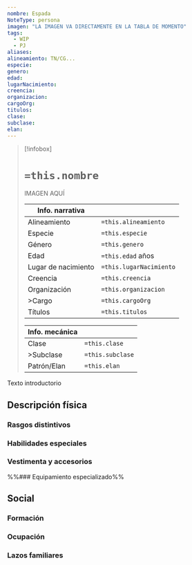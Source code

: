 ```yaml
---
nombre: Espada
NoteType: persona
imagen: "LA IMAGEN VA DIRECTAMENTE EN LA TABLA DE MOMENTO"
tags:
  - WIP
  - PJ
aliases: 
alineamiento: TN/CG...
especie: 
genero: 
edad: 
lugarNacimiento: 
creencia: 
organizacion: 
cargoOrg: 
titulos: 
clase: 
subclase: 
elan:
---
```


>[!infobox]
># **`=this.nombre`**
> IMAGEN AQUÍ
> 
> | Info. narrativa     ||
>| -------------- | -------------- |
>| Alineamiento  | `=this.alineamiento` |
>| Especie          | `=this.especie` |
>| Género           | `=this.genero` |
>| Edad               | `=this.edad` años |
>| Lugar de nacimiento | `=this.lugarNacimiento` |
>| Creencia         | `=this.creencia` |
>| Organización  | `=this.organizacion` |
>| >Cargo            | `=this.cargoOrg` |
>| Títulos             | `=this.titulos` |
>
> |Info. mecánica ||
> | ----------- | ----------- |
> | Clase          | `=this.clase` |
> |>Subclase   | `=this.subclase` |
> |Patrón/Elan | `=this.elan` |

Texto introductorio

## Descripción física

### Rasgos distintivos



### Habilidades especiales



### Vestimenta y accesorios



%%### Equipamiento especializado%%

## Social

### Formación



### Ocupación


### Lazos familiares

